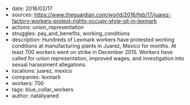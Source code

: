- date: 2016/02/17
- sources: https://www.theguardian.com/world/2016/feb/17/juarez-factory-workers-protest-rights-occupy-style-sit-in-lexmark
- actions: union_representation
- struggles: pay_and_benefits, working_conditions
- description: Hundreds of Lexmark workers have protested working conditions at manufacturing plants in Juarez, Mexico for months. At least 700 workers went on strike in December 2015. Workers have called for union representation, improved wages, and investigation into sexual harassment allegations.
- locations: juarez, mexico
- companies: lexmark
- workers: 700
- tags: blue_collar_workers
- author: nataliyaned
